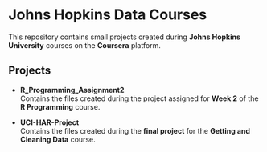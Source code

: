 # Johns Hopkins Data Courses

This repository contains small projects created during **Johns Hopkins University** courses on the **Coursera** platform.

## Projects

- **R_Programming_Assignment2**  
  Contains the files created during the project assigned for **Week 2** of the **R Programming** course.

- **UCI-HAR-Project**  
  Contains the files created during the **final project** for the **Getting and Cleaning Data** course.
